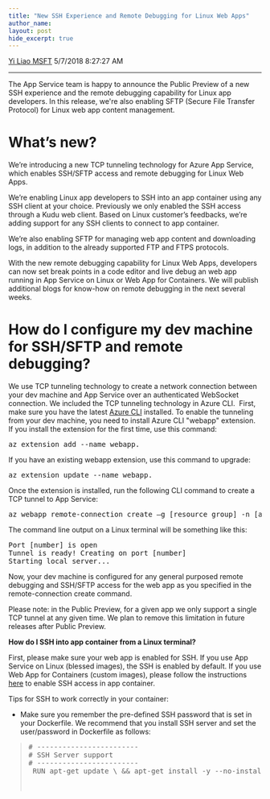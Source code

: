 ```yaml
---
title: "New SSH Experience and Remote Debugging for Linux Web Apps"
author_name: 
layout: post
hide_excerpt: true
---
```

<html><head>
<meta charset="utf-8"/>
</head>
<body>
<div id="page">

<a class="url fn n profile-usercard-hover" href="https://social.msdn.microsoft.com/profile/Yi Liao MSFT" target="_blank">Yi Liao MSFT</a>
<time>    5/7/2018 8:27:27 AM</time>
<hr/>
<div id="content">The App Service team is happy to announce the Public Preview of a new SSH experience and the remote debugging capability for Linux app developers. In this release, we're also enabling SFTP (Secure File Transfer Protocol) for Linux web app content management.
<h1><strong>What’s new?</strong></h1>
We’re introducing a new TCP tunneling technology for Azure App Service, which enables SSH/SFTP access and remote debugging for Linux Web Apps.

We’re enabling Linux app developers to SSH into an app container using any SSH client at your choice. Previously we only enabled the SSH access through a Kudu web client. Based on Linux customer’s feedbacks, we’re adding support for any SSH clients to connect to app container.

We’re also enabling SFTP for managing web app content and downloading logs, in addition to the already supported FTP and FTPS protocols.

With the new remote debugging capability for Linux Web Apps, developers can now set break points in a code editor and live debug an web app running in App Service on Linux or Web App for Containers. We will publish additional blogs for know-how on remote debugging in the next several weeks.
<h1><strong>How do I configure my dev machine for SSH/SFTP and remote debugging?</strong></h1>
We use TCP tunneling technology to create a network connection between your dev machine and App Service over an authenticated WebSocket connection. We included the TCP tunneling technology in Azure CLI.  First, make sure you have the latest <a href="https://docs.microsoft.com/en-us/cli/azure/?view=azure-cli-latest">Azure CLI</a> installed. To enable the tunneling from your dev machine, you need to install Azure CLI "webapp" extension. If you install the extension for the first time, use this command:
<pre>az extension add --name webapp.</pre>
If you have an existing webapp extension, use this command to upgrade:
<pre>az extension update --name webapp.</pre>
Once the extension is installed, run the following CLI command to create a TCP tunnel to App Service:
<pre>az webapp remote-connection create –g [resource group] -n [app name] -p [local port to open]</pre>
The command line output on a Linux terminal will be something like this:
<pre>Port [number] is open
Tunnel is ready! Creating on port [number]
Starting local server...</pre>
Now, your dev machine is configured for any general purposed remote debugging and SSH/SFTP access for the web app as you specified in the remote-connection create command.

Please note: in the Public Preview, for a given app we only support a single TCP tunnel at any given time. We plan to remove this limitation in future releases after Public Preview.

<strong>How do I SSH into app container from a Linux terminal?</strong>

First, please make sure your web app is enabled for SSH. If you use App Service on Linux (blessed images), the SSH is enabled by default. If you use Web App for Containers (custom images), please follow the instructions <a href="https://docs.microsoft.com/en-us/azure/app-service/containers/app-service-linux-ssh-support">here</a> to enable SSH access in app container.

Tips for SSH to work correctly in your container:
<ul>
<li>Make sure you remember the pre-defined SSH password that is set in your Dockerfile. We recommend that you install SSH server and set the user/password in Dockerfile as follows:</li>
</ul>
<blockquote>
<pre># ------------------------
# SSH Server support
# ------------------------
 RUN apt-get update \ && apt-get install -y --no-install-recommends openssh-server \ && echo "root:Docker!" | chpasswd